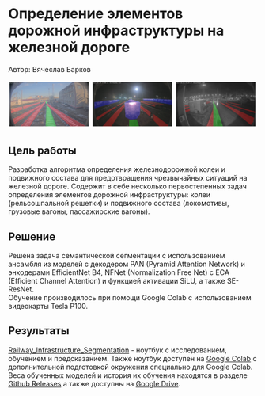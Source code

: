 # Определение элементов дорожной инфраструктуры на железной дороге
Автор: Вячеслав Барков

![Элементы дорожной инфраструктуры](images/infrastructure.png)


## Цель работы
Разработка алгоритма определения железнодорожной колеи и подвижного состава для предотвращения чрезвычайных ситуаций на железной дороге. Содержит в себе несколько первостепенных задач определения элементов дорожной инфраструктуры: колеи (рельсошпальной решетки) и подвижного состава (локомотивы, грузовые вагоны, пассажирские вагоны).

## Решение
Решена задача семантической сегментации с использованием ансамбля из моделей с декодером PAN (Pyramid Attention Network) и энкодерами EfficientNet B4, NFNet (Normalization Free Net) с ECA (Efficient Channel Attention) и функцией активации SiLU, а также SE-ResNet. </br>
Обучение производилось при помощи Google Colab с использованием видеокарты Tesla P100.

## Результаты
[Railway_Infrastructure_Segmentation](Railway_Infrastructure_Segmentation.ipynb) - ноутбук с исследованием, обучением и предсказанием. Также ноутбук доступен на [Google Colab](https://colab.research.google.com/drive/1ZpusX5_8jv6mvNSe9pwRF0kU9XDCCETN) с дополнительной подготовкой окружения специально для Google Colab.</br>
Веса обученных моделей и история их обучения находятся в разделе [Github Releases](https://github.com/slavabarkov/railway-infrastructure-segmentation/releases) а также доступны на [Google Drive](https://drive.google.com/drive/folders/1NgPEgN2azZ_I7hPiESbTdO0O2xhYjfyd).

